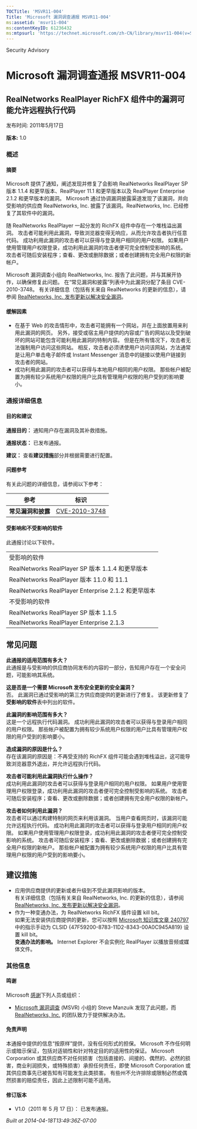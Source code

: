 ```yaml
---
TOCTitle: 'MSVR11-004'
Title: 'Microsoft 漏洞调查通报 MSVR11-004'
ms:assetid: 'msvr11-004'
ms:contentKeyID: 61236432
ms:mtpsurl: 'https://technet.microsoft.com/zh-CN/library/msvr11-004(v=Security.10)'
---
```


Security Advisory

Microsoft 漏洞调查通报 MSVR11-004
=================================

RealNetworks RealPlayer RichFX 组件中的漏洞可能允许远程执行代码
---------------------------------------------------------------

发布时间: 2011年5月17日

**版本:** 1.0

### 概述

#### 摘要

Microsoft 提供了通知，阐述发现并修复了会影响 RealNetworks RealPlayer SP 版本 1.1.4 和更早版本、RealPlayer 11.1 和更早版本以及 RealPlayer Enterprise 2.1.2 和更早版本的漏洞。 Microsoft 通过协调漏洞披露渠道发现了该漏洞，并向受影响的供应商 RealNetworks, Inc. 披露了该漏洞。RealNetworks, Inc. 已经修复了其软件中的漏洞。

随 RealNetworks RealPlayer 一起分发的 RichFX 组件中存在一个堆栈溢出漏洞。 攻击者可能利用此漏洞，导致浏览器变得无响应，从而允许攻击者执行任意代码。 成功利用此漏洞的攻击者可以获得与登录用户相同的用户权限。 如果用户使用管理用户权限登录，成功利用此漏洞的攻击者便可完全控制受影响的系统。 攻击者可随后安装程序；查看、更改或删除数据；或者创建拥有完全用户权限的新帐户。

Microsoft 漏洞调查小组向 RealNetworks, Inc. 报告了此问题，并与其展开协作，以确保修复此问题。 在“常见漏洞和披露”列表中为此漏洞分配了条目 CVE-2010-3748。 有关详细信息（包括有关来自 RealNetworks 的更新的信息），请参阅 [RealNetworks, Inc. 发布更新以解决安全漏洞](https://service.real.com/realplayer/security/10152010_player/en/)。

#### 缓解因素

-   在基于 Web 的攻击情形中，攻击者可能拥有一个网站，并在上面放置用来利用此漏洞的网页。 另外，接受或宿主用户提供的内容或广告的网站以及受到破坏的网站可能包含可能利用此漏洞的特制内容。 但是在所有情况下，攻击者无法强制用户访问这些网站。 相反，攻击者必须诱使用户访问该网站，方法通常是让用户单击电子邮件或 Instant Messenger 消息中的链接以使用户链接到攻击者的网站。
-   成功利用此漏洞的攻击者可以获得与本地用户相同的用户权限。 那些帐户被配置为拥有较少系统用户权限的用户比具有管理用户权限的用户受到的影响要小。

### 通报详细信息

#### 目的和建议

**通报目的：** 通知用户存在漏洞及其补救措施。

**通报状态：** 已发布通报。

**建议：** 查看**建议措施**部分并根据需要进行配置。

#### 问题参考

有关此问题的详细信息，请参阅以下参考：

| 参考               | 标识                                                                         |
|--------------------|------------------------------------------------------------------------------|
| **常见漏洞和披露** | [CVE-2010-3748](https://cve.mitre.org/cgi-bin/cvename.cgi?name=cve-2010-3748) |

#### 受影响和不受影响的软件

此通报讨论以下软件。

|                                                     |
|-----------------------------------------------------|
| 受影响的软件                                        |
| RealNetworks RealPlayer SP 版本 1.1.4 和更早版本    |
| RealNetworks RealPlayer 版本 11.0 和 11.1           |
| RealNetworks RealPlayer Enterprise 2.1.2 和更早版本 |
| 不受影响的软件                                      |
| RealNetworks RealPlayer SP 版本 1.1.5               |
| RealNetworks RealPlayer Enterprise 2.1.3            |

常见问题
--------


**此通报的适用范围有多大？**  
此通报是与受影响的供应商协同发布的内容的一部分，告知用户存在一个安全问题，可能影响其系统。

**这是否是一个需要 Microsoft 发布安全更新的安全漏洞？**  
否。 此漏洞已通过受影响的第三方供应商提供的更新进行了修复。 该更新修复了**受影响的软件**表中列出的软件。

**此漏洞的影响范围有多大？**  
这是一个远程执行代码漏洞。 成功利用此漏洞的攻击者可以获得与登录用户相同的用户权限。 那些帐户被配置为拥有较少系统用户权限的用户比具有管理用户权限的用户受到的影响要小。

**造成漏洞的原因是什么？**  
存在该漏洞的原因是：不再受支持的 RichFX 组件可能会遇到堆栈溢出，这可能导致浏览器意外退出，并允许远程执行代码。

**攻击者可能利用此漏洞执行什么操作？**  
成功利用此漏洞的攻击者可以获得与登录用户相同的用户权限。 如果用户使用管理用户权限登录，成功利用此漏洞的攻击者便可完全控制受影响的系统。 攻击者可随后安装程序；查看、更改或删除数据；或者创建拥有完全用户权限的新帐户。

**攻击者如何利用此漏洞？**  
攻击者可以通过构建特制的网页来利用该漏洞。 当用户查看网页时，该漏洞可能允许远程执行代码。 成功利用此漏洞的攻击者可以获得与登录用户相同的用户权限。 如果用户使用管理用户权限登录，成功利用此漏洞的攻击者便可完全控制受影响的系统。 攻击者可随后安装程序；查看、更改或删除数据；或者创建拥有完全用户权限的新帐户。 那些帐户被配置为拥有较少系统用户权限的用户比具有管理用户权限的用户受到的影响要小。

建议措施
--------


-   应用供应商提供的更新或者升级到不受此漏洞影响的版本。  
    有关详细信息（包括有关来自 RealNetworks, Inc. 的更新的信息），请参阅 [RealNetworks, Inc. 发布更新以解决安全漏洞](https://service.real.com/realplayer/security/10152010_player/en/)。
-   作为一种变通办法，为 RealNetworks RichFX 插件设置 kill bit。  
    如果无法安装供应商提供的更新，您可以按照 [Microsoft 知识库文章 240797](https://support.microsoft.com/kb/240797) 中的指示手动为 CLSID {47F59200-8783-11D2-8343-00A0C945A819} 设置 kill bit。  
    **变通办法的影响。** Internet Explorer 不会实例化 RealPlayer 以播放音频或媒体文件。

### 其他信息

#### 鸣谢

Microsoft [感谢](https://go.microsoft.com/fwlink/?linkid=21127)下列人员或组织：

-   [Microsoft 漏洞调查](https://www.microsoft.com/security/msrc/collaboration/research.aspx) (MSVR) 小组的 Steve Manzuik 发现了此问题，而 [RealNetworks, Inc.](https://www.realnetworks.com) 的团队致力于提供解决办法。

#### 免责声明

本通报中提供的信息“按原样”提供，没有任何形式的担保。 Microsoft 不作任何明示或暗示保证，包括对适销性和针对特定目的的适用性的保证。 Microsoft Corporation 或其供应商不对任何损害（包括直接的、间接的、偶然的、必然的损害，商业利润损失，或特殊损害）承担任何责任，即使 Microsoft Corporation 或其供应商事先已被告知有可能发生此类损害。 有些州不允许排除或限制必然或偶然损害的赔偿责任，因此上述限制可能不适用。

#### 修订版本

-   V1.0（2011 年 5 月 17 日）： 已发布通报。

*Built at 2014-04-18T13:49:36Z-07:00*
